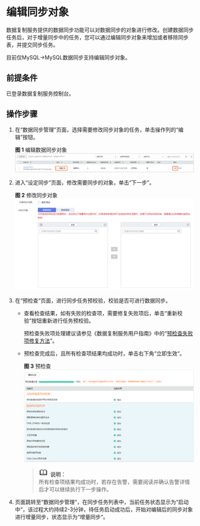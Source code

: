 # 编辑同步对象<a name="drs_10_0009"></a>

数据复制服务提供的数据同步功能可以对数据同步的对象进行修改。创建数据同步任务后，对于增量同步中的任务，您可以通过编辑同步对象来增加或者移除同步表，并提交同步任务。

目前仅MySQL-\>MySQL数据同步支持编辑同步对象。

## 前提条件<a name="section16256919193311"></a>

已登录数据复制服务控制台。

## 操作步骤<a name="section969515931316"></a>

1.  在“数据同步管理”页面，选择需要修改同步对象的任务，单击操作列的“编辑”按钮。

    **图 1**  编辑数据同步对象<a name="fig20676401087"></a>  
    ![](figures/编辑数据同步对象.png "编辑数据同步对象")

2.  进入“设定同步”页面，修改需要同步的对象，单击“下一步”。

    **图 2**  修改同步对象<a name="fig177141591110"></a>  
    ![](figures/修改同步对象.png "修改同步对象")

3.  在“预检查“页面，进行同步任务预校验，校验是否可进行数据同步。
    -   查看检查结果，如有失败的检查项，需要修复失败项后，单击“重新校验”按钮重新进行任务预校验。

        预检查失败项处理建议请参见《数据复制服务用户指南》中的“[预检查失败项修复方法](https://support.huaweicloud.com/usermanual-drs/drs_precheck.html)”。

    -   预检查完成后，且所有检查项结果均成功时，单击右下角“立即生效“。

        **图 3**  预检查<a name="zh-cn_topic_0141892586_fig177153417185"></a>  
        ![](figures/预检查-7.png "预检查-7")

        >![](public_sys-resources/icon-note.gif) **说明：**   
        >所有检查项结果均成功时，若存在告警，需要阅读并确认告警详情后才可以继续执行下一步操作。  


4.  页面跳转至“数据同步管理“，在同步任务列表中，当前任务状态显示为“启动中“，该过程大约持续2-3分钟，待任务启动成功后，开始对编辑后的同步对象进行增量同步，状态显示为“增量同步“。

